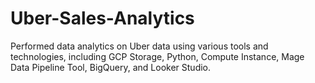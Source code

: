 # Uber-Sales-Analytics
Performed data analytics on Uber data using various tools and technologies, including GCP Storage, Python, Compute Instance, Mage Data Pipeline Tool, BigQuery, and Looker Studio.
